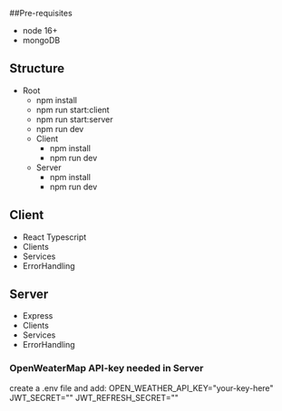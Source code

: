 ##Pre-requisites
- node 16+
- mongoDB
  
## Structure
 - Root
   - npm install
   - npm run start:client
   - npm run start:server
   - npm run dev
   - Client
     - npm install
     - npm run dev
   - Server
     - npm install
     - npm run dev

## Client
- React Typescript
- Clients
- Services
- ErrorHandling

## Server
- Express
- Clients
- Services
- ErrorHandling

### OpenWeaterMap API-key needed in Server
create a .env file and add:
OPEN_WEATHER_API_KEY="your-key-here"
JWT_SECRET="<your secret here>"
JWT_REFRESH_SECRET="<your refresh secret here>"
